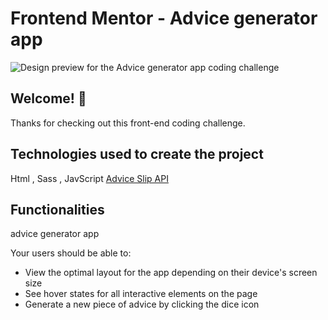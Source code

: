# Frontend Mentor - Advice generator app

![Design preview for the Advice generator app coding challenge](./design/desktop-preview.jpg)

## Welcome! 👋

Thanks for checking out this front-end coding challenge.

## Technologies used to create the project
Html , Sass , JavScript
[Advice Slip API](https://api.adviceslip.com)

## Functionalities
advice generator app 

Your users should be able to:

- View the optimal layout for the app depending on their device's screen size
- See hover states for all interactive elements on the page
- Generate a new piece of advice by clicking the dice icon



